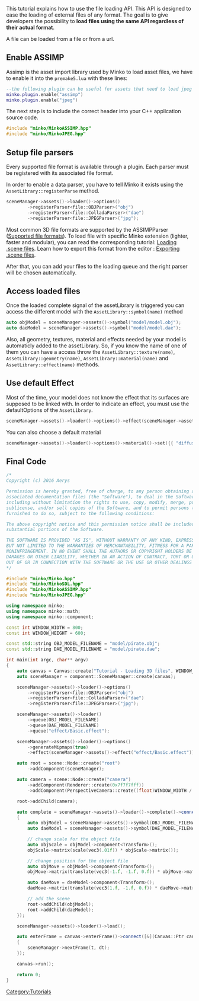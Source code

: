 This tutorial explains how to use the file loading API. This API is designed to ease the loading of external files of any format. The goal is to give developers the possibility to **load files using the same API regardless of their actual format**.

A file can be loaded from a file or from a url.

Enable ASSIMP
-------------

Assimp is the asset import library used by Minko to load asset files, we have to enable it into the `premake5.lua` with these lines:

```lua
--the following plugin can be useful for assets that need to load jpeg files
minko.plugin.enable("assimp")
minko.plugin.enable("jpeg")
```


The next step is to include the correct header into your C++ application source code.

```cpp
#include "minko/MinkoASSIMP.hpp"
#include "minko/MinkoJPEG.hpp"
```


Setup file parsers
------------------

Every supported file format is available through a plugin. Each parser must be registered with its associated file format.

In order to enable a data parser, you have to tell Minko it exists using the `AssetLibrary::registerParse` method.

```cpp
sceneManager->assets()->loader()->options()
		->registerParser<file::OBJParser>("obj")
		->registerParser<file::ColladaParser>("dae")
		->registerParser<file::JPEGParser>("jpg");

```


Most common 3D file formats are supported by the ASSIMPParser ([Supported file formats](../article/Supported_file_formats_(Minko_Engine).md)). To load file with specific Minko extension (lighter, faster and modular), you can read the corresponding tutorial: [Loading .scene files](../tutorial/07-Loading_.scene_files.md). Learn how to export this format from the editor : [Exporting .scene files](../tutorial/Exporting_.scene_files.md).

After that, you can add your files to the loading queue and the right parser will be chosen automatically.

Access loaded files
-------------------

Once the loaded complete signal of the assetLibrary is triggered you can access the different model with the `AssetLibrary::symbol(name)` method

```cpp
auto objModel = sceneManager->assets()->symbol("model/model.obj");
auto daeModel = sceneManager->assets()->symbol("model/model.dae");
```


Also, all geometry, textures, material and effects needed by your model is automaticly added to the assetLibrary. So, if you know the name of one of them you can have a access throw the `AssetLibrary::texture(name)`, `AssetLibrary::geometry(name)`, `AssetLibrary::material(name)` and `AssetLibrary::effect(name)` methods.

Use default Effect
------------------

Most of the time, your model does not know the effect that its surfaces are supposed to be linked with. In order to indicate an effect, you must use the defaultOptions of the `AssetLibrary`.

```cpp
sceneManager->assets()->loader()->options()->effect(sceneManager->assets()->effect(DEFAULT_EFFECT));
```


You can also choose a default material

```cpp
sceneManager->assets()->loader()->options()->material()->set({{ "diffuseColor", vec4(.8f, .1f, .1f, 1.f) }});
```


Final Code
----------

```cpp
/*
Copyright (c) 2016 Aerys

Permission is hereby granted, free of charge, to any person obtaining a copy of this software and
associated documentation files (the "Software"), to deal in the Software without restriction,
including without limitation the rights to use, copy, modify, merge, publish, distribute,
sublicense, and/or sell copies of the Software, and to permit persons to whom the Software is
furnished to do so, subject to the following conditions:

The above copyright notice and this permission notice shall be included in all copies or
substantial portions of the Software.

THE SOFTWARE IS PROVIDED "AS IS", WITHOUT WARRANTY OF ANY KIND, EXPRESS OR IMPLIED, INCLUDING
BUT NOT LIMITED TO THE WARRANTIES OF MERCHANTABILITY, FITNESS FOR A PARTICULAR PURPOSE AND
NONINFRINGEMENT. IN NO EVENT SHALL THE AUTHORS OR COPYRIGHT HOLDERS BE LIABLE FOR ANY CLAIM,
DAMAGES OR OTHER LIABILITY, WHETHER IN AN ACTION OF CONTRACT, TORT OR OTHERWISE, ARISING FROM,
OUT OF OR IN CONNECTION WITH THE SOFTWARE OR THE USE OR OTHER DEALINGS IN THE SOFTWARE.
*/

#include "minko/Minko.hpp"
#include "minko/MinkoSDL.hpp"
#include "minko/MinkoASSIMP.hpp"
#include "minko/MinkoJPEG.hpp"

using namespace minko;
using namespace minko::math;
using namespace minko::component;

const int WINDOW_WIDTH = 800;
const int WINDOW_HEIGHT = 600;

const std::string OBJ_MODEL_FILENAME = "model/pirate.obj";
const std::string DAE_MODEL_FILENAME = "model/pirate.dae";

int	main(int argc, char** argv)
{
	auto canvas = Canvas::create("Tutorial - Loading 3D files", WINDOW_WIDTH, WINDOW_HEIGHT);
	auto sceneManager = component::SceneManager::create(canvas);

	sceneManager->assets()->loader()->options()
		->registerParser<file::OBJParser>("obj")
		->registerParser<file::ColladaParser>("dae")
		->registerParser<file::JPEGParser>("jpg");

	sceneManager->assets()->loader()
		->queue(OBJ_MODEL_FILENAME)
		->queue(DAE_MODEL_FILENAME)
		->queue("effect/Basic.effect");

	sceneManager->assets()->loader()->options()
		->generateMipmaps(true)
		->effect(sceneManager->assets()->effect("effect/Basic.effect"));

	auto root = scene::Node::create("root")
		->addComponent(sceneManager);

	auto camera = scene::Node::create("camera")
		->addComponent(Renderer::create(0x7f7f7fff))
		->addComponent(PerspectiveCamera::create((float)WINDOW_WIDTH / (float)WINDOW_HEIGHT, (float)M_PI * 0.25f, .1f, 1000.f));

	root->addChild(camera);

	auto complete = sceneManager->assets()->loader()->complete()->connect([&](file::Loader::Ptr loader)
	{
		auto objModel = sceneManager->assets()->symbol(OBJ_MODEL_FILENAME);
		auto daeModel = sceneManager->assets()->symbol(DAE_MODEL_FILENAME);

		// change scale for the object file
		auto objScale = objModel->component<Transform>();
		objScale->matrix(scale(vec3(.01f)) * objScale->matrix());

		// change position for the object file
		auto objMove = objModel->component<Transform>();
		objMove->matrix(translate(vec3(-1.f, -1.f, 0.f)) * objMove->matrix());

		auto daeMove = daeModel->component<Transform>();
		daeMove->matrix(translate(vec3(1.f, -1.f, 0.f)) * daeMove->matrix());

		// add the scene
		root->addChild(objModel);
		root->addChild(daeModel);
	});

	sceneManager->assets()->loader()->load();

	auto enterFrame = canvas->enterFrame()->connect([&](Canvas::Ptr canvas, float t, float dt)
	{
		sceneManager->nextFrame(t, dt);
	});

	canvas->run();

	return 0;
}
```


<Category:Tutorials>
